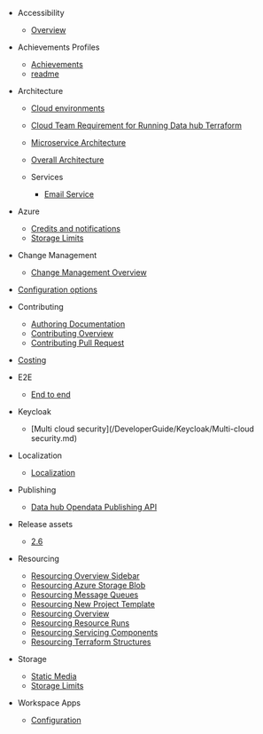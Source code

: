 - Accessibility

  - [Overview](/DeveloperGuide/Accessibility/Overview.md)

- Achievements Profiles

  - [Achievements](/DeveloperGuide/Achievements-Profiles/Achievements.md)
  - [readme](/DeveloperGuide/Achievements-Profiles/readme.md)

- Architecture

  - [Cloud environments](/DeveloperGuide/Architecture/Cloud-environments.md)
  - [Cloud Team Requirement for Running Data hub Terraform](/DeveloperGuide/Architecture/Cloud-Team-Requirement-for-Running-DataHub-Terraform.md)
  - [Microservice Architecture](/DeveloperGuide/Architecture/Microservice_Architecture.md)
  - [Overall Architecture](/DeveloperGuide/Architecture/Overall_Architecture.md)
  - Services

    - [Email Service](/DeveloperGuide/Architecture/Services/Email-Service.md)


- Azure

  - [Credits and notifications](/DeveloperGuide/Azure/Credits_and_notifications.md)
  - [Storage Limits](/DeveloperGuide/Azure/Storage_Limits.md)

- Change Management

  - [Change Management Overview](/DeveloperGuide/Change-Management/Change-Management-Overview.md)

- [Configuration options](/DeveloperGuide/Configuration-options.md)
- Contributing

  - [Authoring Documentation](/DeveloperGuide/Contributing/Authoring-Documentation.md)
  - [Contributing Overview](/DeveloperGuide/Contributing/Contributing-Overview.md)
  - [Contributing Pull Request](/DeveloperGuide/Contributing/Contributing-Pull-Request.md)

- [Costing](Costing/)
- E2E

  - [End to end](/DeveloperGuide/E2E/EndToEnd.md)

- Keycloak

  - [Multi cloud security](/DeveloperGuide/Keycloak/Multi-cloud security.md)

- Localization

  - [Localization](/DeveloperGuide/Localization/Localization.md)

- Publishing

  - [Data hub Opendata Publishing API](/DeveloperGuide/Publishing/DataHub-Opendata-Publishing-API.md)

- Release assets

  - [2.6](/ReleaseAssets/2.6.md)

- Resourcing

  - [Resourcing Overview Sidebar](/Resourcing/Resourcing_Overview_Sidebar.md)
  - [Resourcing Azure Storage Blob](/Resourcing/Resourcing-Azure-Storage-Blob.md)
  - [Resourcing Message Queues](/Resourcing/Resourcing-Message-Queues.md)
  - [Resourcing New Project Template](/Resourcing/Resourcing-New-Project-Template.md)
  - [Resourcing Overview](/Resourcing/Resourcing-Overview.md)
  - [Resourcing Resource Runs](/Resourcing/Resourcing-Resource-Runs.md)
  - [Resourcing Servicing Components](/Resourcing/Resourcing-Servicing-Components.md)
  - [Resourcing Terraform Structures](/Resourcing/Resourcing-Terraform-Structures.md)

- Storage

  - [Static Media](/Storage/Static_Media.md)
  - [Storage Limits](/Storage/Storage_Limits.md)

- Workspace Apps

  - [Configuration](/Workspace-Apps/Configuration.md)


